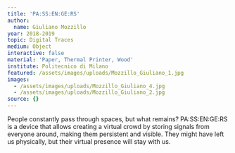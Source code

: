```yaml
---
title: 'PA:SS:EN:GE:RS'
author:
  name: Giuliano Mozzillo
year: 2018-2019
topic: Digital Traces
medium: Object
interactive: false
material: 'Paper, Thermal Printer, Wood'
institute: Politecnico di Milano
featured: /assets/images/uploads/Mozzillo_Giuliano_1.jpg
images:
  - /assets/images/uploads/Mozzillo_Giuliano_4.jpg
  - /assets/images/uploads/Mozzillo_Giuliano_2.jpg
source: {}
---
```

People constantly pass through spaces, but what remains? PA:SS:EN:GE:RS is a device that allows creating a virtual crowd by storing signals from everyone around, making them persistent and visible. They might have left us physically, but their virtual presence will stay with us.
